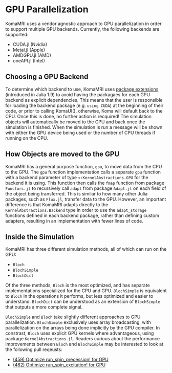# GPU Parallelization

KomaMRI uses a vendor agnostic approach to GPU parallelization in order to support multiple GPU backends. Currently, the following backends are supported:

* CUDA.jl (Nvidia)
* Metal.jl (Apple)
* AMDGPU.jl (AMD)
* oneAPI.jl (Intel)

## Choosing a GPU Backend

To determine which backend to use, KomaMRI uses [package extensions](https://pkgdocs.julialang.org/v1/creating-packages/#Conditional-loading-of-code-in-packages-(Extensions)) (introduced in Julia 1.9) to avoid having the packagaes for each GPU backend as explicit dependencies. This means that the user is responsible for loading the backend package (e.g. `using CUDA`) at the beginning of their code, or prior to calling KomaUI(), otherwise, Koma will default back to the CPU. Once this is done, no further action is recquired! The simulation objects will automatically be moved to the GPU and back once the simulation is finished. When the simulation is run a message will be shown with either the GPU device being used or the number of CPU threads if running on the CPU.

## How Objects are moved to the GPU

KomaMRI has a general purpose function, `gpu`, to move data from the CPU to the GPU. The `gpu` function implementation calls a separate `gpu` function with a backend parameter of type `<:KernelAbstractions.GPU` for the backend it is using. This function then calls the `fmap` function from package `Functors.jl` to recursively call `adapt` from package `Adapt.jl` on each field of the object being transferred. This is similar to how many other Julia packages, such as `Flux.jl`, transfer data to the GPU. However, an important difference is that KomaMRI adapts directly to the `KernelAbstractions.Backend` type in order to use the `adapt_storage` functions defined in each backend package, rather than defining custom adapters, resulting in an implementation with fewer lines of code.

## Inside the Simulation

KomaMRI has three different simulation methods, all of which can run on the GPU: 

* `Bloch`
* `BlochSimple`
* `BlochDict`

Of the three methods, `Bloch` is the most optimized, and has separate implementations specialized for the CPU and GPU. `BlochSimple` is equivalent to `Bloch` in the operations it performs, but less optimized and easier to understand. `BlochDict` can be understood as an extension of `BlochSimple` that outputs a more complete signal. 

`BlochSimple` and `Bloch` take slightly different approaches to GPU parallelization. `BlochSimple` exclusively uses array broadcasting, with parallelization on the arrays being done implicitly by the GPU compiler. In constrast, `Bloch` uses explicit GPU kernels where advantageous, using package `KernelAbstractions.jl`. Readers curious about the performance improvements between `Bloch` and `BlochSimple` may be interested to look at the following pull reqeusts:

* [(459) Optimize run_spin_precession! for GPU](https://github.com/JuliaHealth/KomaMRI.jl/pull/459)
* [(462) Optimize run_spin_excitation! for GPU](https://github.com/JuliaHealth/KomaMRI.jl/pull/462)
